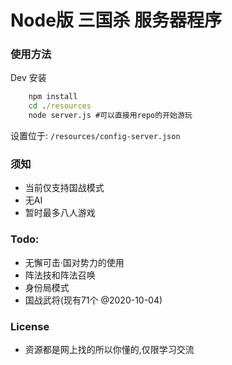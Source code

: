 # Node版 三国杀 服务器程序


### 使用方法

Dev 安装
```cmd
    npm install
    cd ./resources
    node server.js #可以直接用repo的开始游玩
```

设置位于:  ```/resources/config-server.json```


### 须知

- 当前仅支持国战模式
- 无AI
- 暂时最多八人游戏

### Todo:
- 无懈可击·国对势力的使用
- 阵法技和阵法召唤
- 身份局模式
- 国战武将(现有71个 @2020-10-04)

### License
- 资源都是网上找的所以你懂的,仅限学习交流